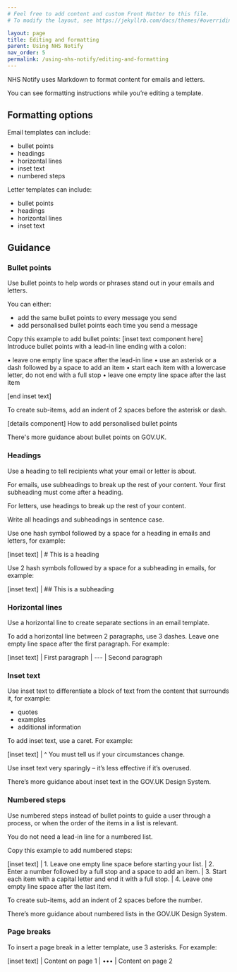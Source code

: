 ```yaml
---
# Feel free to add content and custom Front Matter to this file.
# To modify the layout, see https://jekyllrb.com/docs/themes/#overriding-theme-defaults

layout: page
title: Editing and formatting
parent: Using NHS Notify
nav_order: 5
permalink: /using-nhs-notify/editing-and-formatting
---
```


NHS Notify uses Markdown to format content for emails and letters.

You can see formatting instructions while you’re editing a template.

## Formatting options

Email templates can include:

- bullet points
- headings
- horizontal lines
- inset text
- numbered steps

Letter templates can include:

- bullet points
- headings
- horizontal lines
- inset text

## Guidance

### Bullet points

Use bullet points to help words or phrases stand out in your emails and letters.

You can either:

- add the same bullet points to every message you send
- add personalised bullet points each time you send a message

Copy this example to add bullet points:
[inset text component here]
Introduce bullet points with a lead-in line ending with a colon:

• leave one empty line space after the lead-in line
• use an asterisk or a dash followed by a space to add an item
• start each item with a lowercase letter, do not end with a full stop
• leave one empty line space after the last item

[end inset text]

To create sub-items, add an indent of 2 spaces before the asterisk or dash.

[details component]
How to add personalised bullet points

There's more guidance about bullet points on GOV.UK.

### Headings

Use a heading to tell recipients what your email or letter is about.

For emails, use subheadings to break up the rest of your content. Your first subheading must come after a heading.

For letters, use headings to break up the rest of your content.

Write all headings and subheadings in sentence case.

Use one hash symbol followed by a space for a heading in emails and letters, for example:

[inset text]
| # This is a heading

Use 2 hash symbols followed by a space for a subheading in emails, for example:

[inset text]
| ## This is a subheading

### Horizontal lines

Use a horizontal line to create separate sections in an email template.

To add a horizontal line between 2 paragraphs, use 3 dashes. Leave one empty line space after the first paragraph. For example:

[inset text]
| First paragraph
| ---
| Second paragraph

### Inset text

Use inset text to differentiate a block of text from the content that surrounds it, for example:

- quotes
- examples
- additional information

To add inset text, use a caret. For example:

[inset text]
| ^ You must tell us if your circumstances change.

Use inset text very sparingly – it’s less effective if it’s overused.

There’s more guidance about inset text in the GOV.UK Design System.

### Numbered steps

Use numbered steps instead of bullet points to guide a user through a process, or when the order of the items in a list is relevant.

You do not need a lead-in line for a numbered list.

Copy this example to add numbered steps:

[inset text]
| 1. Leave one empty line space before starting your list.
| 2. Enter a number followed by a full stop and a space to add an item.
| 3. Start each item with a capital letter and end it with a full stop.
| 4. Leave one empty line space after the last item.

To create sub-items, add an indent of 2 spaces before the number.

There’s more guidance about numbered lists in the GOV.UK Design System.

### Page breaks

To insert a page break in a letter template, use 3 asterisks. For example:

[inset text]
| Content on page 1
| •••
| Content on page 2

